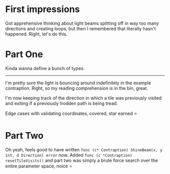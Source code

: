 # First impressions

Got apprehensive thinking about light beams splitting off in way too many directions and creating loops, but then I remembered that literally hasn't happened. Right, let's do this.

# Part One

Kinda wanna define a bunch of types.

---

I'm pretty sure the light is bouncing around indefinitely in the example contraption. Right, so my reading comprehension is in the bin, great.

I'm now keeping track of the direction in which a tile was previously visited and exiting if a previously trodden path is being tread.

Edge cases with validating coordinates, covered, star earned ⭐

# Part Two

Oh yeah, feels good to have written `func (c* Contraption) ShineBeam(x, y int, d Direction) error` now. Added `func (c *Contraption) resetTileVisits()` and part two was simply a brute force search over the entire parameter space, noice ⭐
